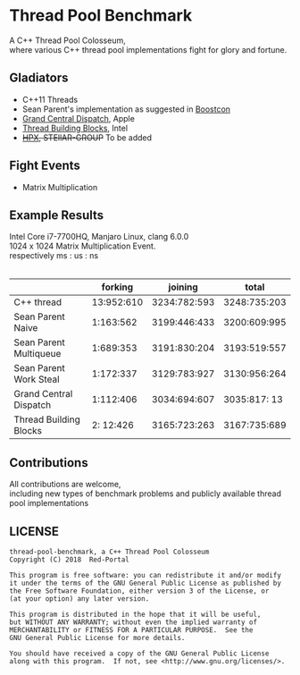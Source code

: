 
# Thread Pool Benchmark
A C++ Thread Pool Colosseum, </br>
where various C++ thread pool implementations fight for glory and fortune.</br>

## Gladiators
* C++11 Threads </br>
* Sean Parent's implementation as suggested in [Boostcon](https://youtu.be/32f6JrQPV8c)
* [Grand Central Dispatch](https://github.com/apple/swift-corelibs-libdispatch), Apple
* [Thread Building Blocks](https://github.com/01org/tbb), Intel 
* ~~[HPX](https://github.com/STEllAR-GROUP/hpx), STEllAR-GROUP~~ To be added

## Fight Events
* Matrix Multiplication </br>

## Example Results 
Intel Core i7-7700HQ, Manjaro Linux, clang 6.0.0 </br>
1024 x 1024 Matrix Multiplication Event. </br>
respectively ms \: us \: ns  </br>
 </br>
     
|         | forking | joining | total |
|---------|---------|---------|-------|
| C++ thread             | 13:952:610 | 3234:782:593 | 3248:735:203 |
| Sean Parent Naive      |  1:163:562 | 3199:446:433 | 3200:609:995 | 
| Sean Parent Multiqueue |  1:689:353 | 3191:830:204 | 3193:519:557 |
| Sean Parent Work Steal |  1:172:337 | 3129:783:927 | 3130:956:264 |
| Grand Central Dispatch |  1:112:406 | 3034:694:607 | 3035:817: 13 |
| Thread Building Blocks |  2: 12:426 | 3165:723:263 | 3167:735:689 |

## Contributions
All contributions are welcome, </br>
including new types of benchmark problems and publicly available thread pool implementations</br>

## LICENSE

 ```
 thread-pool-benchmark, a C++ Thread Pool Colosseum
 Copyright (C) 2018  Red-Portal
 
 This program is free software: you can redistribute it and/or modify
 it under the terms of the GNU General Public License as published by
 the Free Software Foundation, either version 3 of the License, or
 (at your option) any later version.

 This program is distributed in the hope that it will be useful,
 but WITHOUT ANY WARRANTY; without even the implied warranty of
 MERCHANTABILITY or FITNESS FOR A PARTICULAR PURPOSE.  See the
 GNU General Public License for more details.

 You should have received a copy of the GNU General Public License
 along with this program.  If not, see <http://www.gnu.org/licenses/>.
 ```
